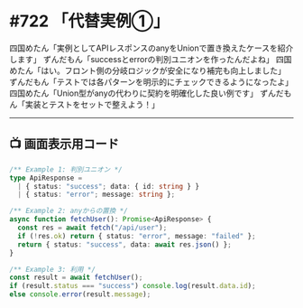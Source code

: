 # #722 「代替実例①」

四国めたん「実例としてAPIレスポンスのanyをUnionで置き換えたケースを紹介します」
ずんだもん「successとerrorの判別ユニオンを作ったんだよね」
四国めたん「はい。フロント側の分岐ロジックが安全になり補完も向上しました」
ずんだもん「テストでは各パターンを明示的にチェックできるようになったよ」
四国めたん「Union型がanyの代わりに契約を明確化した良い例です」
ずんだもん「実装とテストをセットで整えよう！」

---

## 📺 画面表示用コード

```typescript
/** Example 1: 判別ユニオン */
type ApiResponse =
  | { status: "success"; data: { id: string } }
  | { status: "error"; message: string };

/** Example 2: anyからの置換 */
async function fetchUser(): Promise<ApiResponse> {
  const res = await fetch("/api/user");
  if (!res.ok) return { status: "error", message: "failed" };
  return { status: "success", data: await res.json() };
}

/** Example 3: 利用 */
const result = await fetchUser();
if (result.status === "success") console.log(result.data.id);
else console.error(result.message);
```
